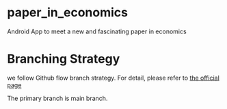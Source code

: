 # paper_in_economics
Android App to meet a new and fascinating paper in economics


# Branching Strategy
we follow Github flow branch strategy.
For detail, please refer to [the official page](https://docs.github.com/en/get-started/quickstart/github-flow)

The primary branch is main branch.
